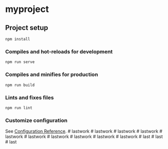 # myproject

## Project setup
```
npm install
```

### Compiles and hot-reloads for development
```
npm run serve
```

### Compiles and minifies for production
```
npm run build
```

### Lints and fixes files
```
npm run lint
```

### Customize configuration
See [Configuration Reference](https://cli.vuejs.org/config/).
#   l a s t w o r k  
 #   l a s t w o r k  
 #   l a s t w o r k  
 #   l a s t w o r k  
 #   l a s t w o r k  
 #   l a s t w o r k  
 #   l a s t w o r k  
 #   l a s t w o r k  
 #   l a s t w o r k  
 #   l a s t w o r k  
 #   l a s t  
 #   l a s t  
 #   l a s t  
 